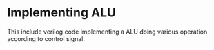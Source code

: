 # Implementing ALU
 This include verilog code implementing a ALU doing various operation according to control signal.
